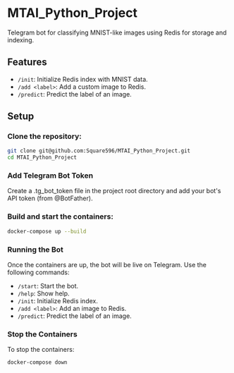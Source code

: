 # MTAI_Python_Project

Telegram bot for classifying MNIST-like images using Redis for storage and indexing.

## Features
- `/init`: Initialize Redis index with MNIST data.
- `/add <label>`: Add a custom image to Redis.
- `/predict`: Predict the label of an image.

## Setup

### Clone the repository:
```bash
git clone git@github.com:Square596/MTAI_Python_Project.git
cd MTAI_Python_Project
```

### Add Telegram Bot Token
Create a .tg_bot_token file in the project root directory and add your bot's API token (from @BotFather).

### Build and start the containers:
```bash
docker-compose up --build
```

### Running the Bot
Once the containers are up, the bot will be live on Telegram. Use the following commands:

- `/start`: Start the bot.
- `/help`: Show help.
- `/init`: Initialize Redis index.
- `/add <label>`: Add an image to Redis.
- `/predict`: Predict the label of an image.

### Stop the Containers
To stop the containers:

```bash
docker-compose down
```
